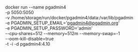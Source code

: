 docker run --name pgadmin4 \
    -p 5050:5050 \
    -v /home/storage/run/docker/pgadmin4/data:/var/lib/pgadmin \
    -e PGADMIN_SETUP_EMAIL='pgadmin4@pgadmin.org' \
    -e PGADMIN_SETUP_PASSWORD='admin' \
    --cpu-shares=512 --memory=512m --memory-swap=-1 \
    --oom-kill-disable=true \
    -t -i -d pgadmin4:4.10
